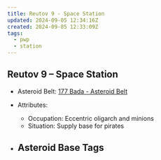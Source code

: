 ```yaml
---
title: Reutov 9 - Space Station
updated: 2024-09-05 12:34:16Z
created: 2024-09-05 12:33:09Z
tags:
  - pwp
  - station
---
```


## Reutov 9 &ndash; Space Station

- Asteroid Belt: [177 Bada - Asteroid Belt](../../../Gaming/StarsWithoutNumber/PiratesWithoutPlunder/%28177%29%20Bada%20-%20Asteroid%20Belt.md)

- Attributes:
   -   Occupation: Eccentric oligarch and minions
   -   Situation: Supply base for pirates

- Asteroid Base Tags
	-  

